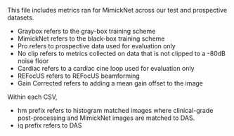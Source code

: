 This file includes metrics ran for MimickNet across our test and prospective datasets.

 - Graybox refers to the gray-box training scheme
 - MimickNet refers to the black-box training scheme
 - Pro refers to prospective data used for evaluation only
 - No clip refers to metrics collected on data that is not clipped to a -80dB noise floor
 - Cardiac refers to a cardiac cine loop used for evaluation only
 - REFocUS refers to REFocUS beamforming
 - Gain Corrected refers to adding a mean gain offset to the image

Within each CSV,
 - hm prefix refers to histogram matched images where clinical-grade post-processing and MimickNet images are matched to DAS.
 - iq prefix refers to DAS

